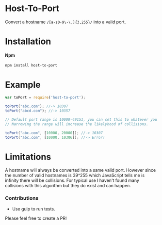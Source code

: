 # Host-To-Port
Convert a hostname `/[a-z0-9\-\.]{3,255}/` into a valid port.

# Installation

#### Npm
```console
npm install host-to-port
```

# Example

```javascript
var toPort = require('host-to-port');

toPort("abc.com"); //-> 10307
toPort("abcd.com"); //-> 10357

// Default port range is 10000-49151, you can set this to whatever you need.
// Narrowing the range will increase the likelyhood of collisions.

toPort("abc.com", [10000, 20000]); //-> 10307
toPort("abc.com", [10000, 10306]); //-> Error!
```

# Limitations
A hostname will always be converted into a same valid port.
However since the number of valid hostnames is 39^255 which JavaScript tells me is infinity there will be collisions.
For typical use I haven't found many collisions with this algorithm but they do exist and can happen.

### Contributions

* Use gulp to run tests.

Please feel free to create a PR!
